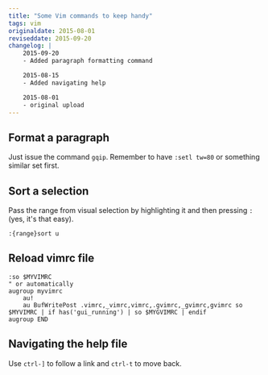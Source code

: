 ```yaml
---
title: "Some Vim commands to keep handy"
tags: vim
originaldate: 2015-08-01
reviseddate: 2015-09-20
changelog: |
    2015-09-20
    - Added paragraph formatting command

    2015-08-15
    - Added navigating help

    2015-08-01
    - original upload
---
```

## Format a paragraph

Just issue the command ```gqip```.  Remember to have ```:setl tw=80``` or
something similar set first.

## Sort a selection

Pass the range from visual selection by highlighting it and then pressing
`:` (yes, it's that easy).

    :{range}sort u

## Reload vimrc file

    :so $MYVIMRC
    " or automatically
    augroup myvimrc
        au!
        au BufWritePost .vimrc,_vimrc,vimrc,.gvimrc,_gvimrc,gvimrc so $MYVIMRC | if has('gui_running') | so $MYGVIMRC | endif
    augroup END

## Navigating the help file

Use `ctrl-]` to follow a link and `ctrl-t` to move back.


